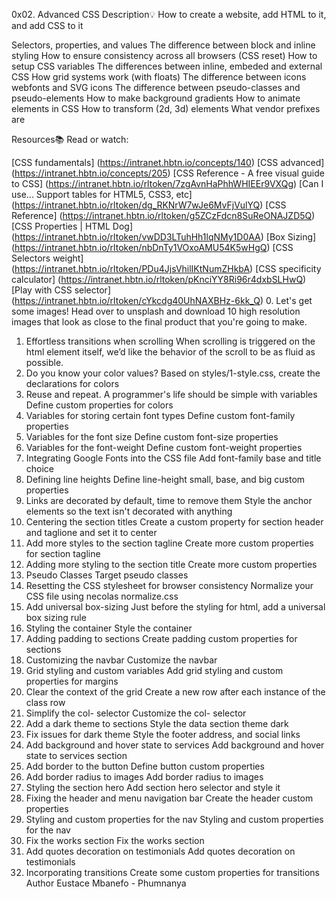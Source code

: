 0x02. Advanced CSS
Description💡
How to create a website, add HTML to it, and add CSS to it

Selectors, properties, and values
The difference between block and inline styling
How to ensure consistency across all browsers (CSS reset)
How to setup CSS variables
The differences between inline, embeded and external CSS
How grid systems work (with floats)
The difference between icons webfonts and SVG icons
The difference between pseudo-classes and pseudo-elements
How to make background gradients
How to animate elements in CSS
How to transform (2d, 3d) elements
What vendor prefixes are

Resources📚
Read or watch:

[CSS fundamentals] (https://intranet.hbtn.io/concepts/140)
[CSS advanced] (https://intranet.hbtn.io/concepts/205)
[CSS Reference - A free visual guide to CSS] (https://intranet.hbtn.io/rltoken/7zgAvnHaPhhWHIEEr9VXQg)
[Can I use... Support tables for HTML5, CSS3, etc] (https://intranet.hbtn.io/rltoken/dg_RKNrW7wJe6MvFjVulYQ)
[CSS Reference] (https://intranet.hbtn.io/rltoken/g5ZCzFdcn8SuReONAJZD5Q)
[CSS Properties | HTML Dog] (https://intranet.hbtn.io/rltoken/vwDD3LTuhHh1lqNMy1D0AA)
[Box Sizing] (https://intranet.hbtn.io/rltoken/nbDnTy1VOxoAMU54K5wHgQ)
[CSS Selectors weight] (https://intranet.hbtn.io/rltoken/PDu4JjsVhilIKtNumZHkbA)
[CSS specificity calculator] (https://intranet.hbtn.io/rltoken/pKnciYY8Ri96r4dxbSLHwQ)
[Play with CSS selector] (https://intranet.hbtn.io/rltoken/cYkcdg40UhNAXBHz-6kk_Q)
0. Let's get some images!
Head over to unsplash and download 10 high resolution images that look as close to the final product that you're going to make.
1. Effortless transitions when scrolling
When scrolling is triggered on the html element itself, we’d like the behavior of the scroll to be as fluid as possible.
2. Do you know your color values?
Based on styles/1-style.css, create the declarations for colors
3. Reuse and repeat. A programmer's life should be simple with variables
Define custom properties for colors
4. Variables for storing certain font types
Define custom font-family properties
5. Variables for the font size
Define custom font-size properties
6. Variables for the font-weight
Define custom font-weight properties
7. Integrating Google Fonts into the CSS file
Add font-family base and title choice
8. Defining line heights
Define line-height small, base, and big custom properties
9. Links are decorated by default, time to remove them
Style the anchor elements so the text isn't decorated with anything
10. Centering the section titles
Create a custom property for section header and taglione and set it to center
11. Add more styles to the section tagline
Create more custom properties for section tagline
12. Adding more styling to the section title
Create more custom properties
13. Pseudo Classes
Target pseudo classes
14. Resetting the CSS stylesheet for browser consistency
Normalize your CSS file using necolas normalize.css
15. Add universal box-sizing
Just before the styling for html, add a universal box sizing rule
16. Styling the container
Style the container
17. Adding padding to sections
Create padding custom properties for sections
18. Customizing the navbar
Customize the navbar
19. Grid styling and custom variables
Add grid styling and custom properties for margins
20. Clear the context of the grid
Create a new row after each instance of the class row
21. Simplify the col- selector
Customize the col- selector
22. Add a dark theme to sections
Style the data section theme dark
23. Fix issues for dark theme
Style the footer address, and social links
24. Add background and hover state to services
Add background and hover state to services section
25. Add border to the button
Define button custom properties
26. Add border radius to images
Add border radius to images
27. Styling the section hero
Add section hero selector and style it
28. Fixing the header and menu navigation bar
Create the header custom properties
29. Styling and custom properties for the nav
Styling and custom properties for the nav
30. Fix the works section
Fix the works section
31. Add quotes decoration on testimonials
Add quotes decoration on testimonials
32. Incorporating transitions
Create some custom properties for transitions
Author
Eustace Mbanefo - Phumnanya
